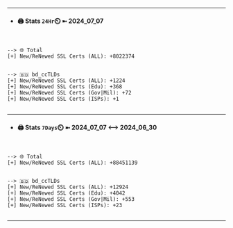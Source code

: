 

---
- #### 🖨️ **Stats** `24Hr`⏲️ ➼ 2024_07_07
```console


--> 🌐 Total
[+] New/ReNewed SSL Certs (ALL): +8022374


--> 🇧🇩 bd_ccTLDs
[+] New/ReNewed SSL Certs (ALL): +1224
[+] New/ReNewed SSL Certs (Edu): +368
[+] New/ReNewed SSL Certs (Gov|Mil): +72
[+] New/ReNewed SSL Certs (ISPs): +1


```

---
- #### 🖨️ **Stats** `7Days`⏲️ ➼ 2024_07_07 <--> 2024_06_30
```console


--> 🌐 Total
[+] New/ReNewed SSL Certs (ALL): +88451139


--> 🇧🇩 bd_ccTLDs
[+] New/ReNewed SSL Certs (ALL): +12924
[+] New/ReNewed SSL Certs (Edu): +4042
[+] New/ReNewed SSL Certs (Gov|Mil): +553
[+] New/ReNewed SSL Certs (ISPs): +23


```

---

